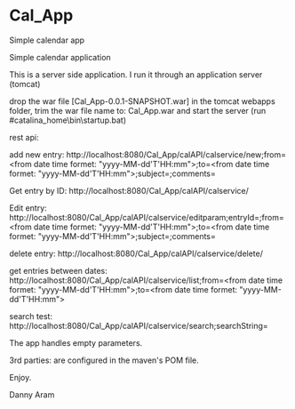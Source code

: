 # Cal_App
Simple calendar app

Simple calendar application

This is a server side application.
I run it through an application server (tomcat)

drop the war file [Cal_App-0.0.1-SNAPSHOT.war] in the tomcat webapps folder,
trim the war file name to: Cal_App.war and start the server (run #catalina_home\bin\startup.bat)

rest api:

add new entry:
http://localhost:8080/Cal_App/calAPI/calservice/new;from=<from date time formet: "yyyy-MM-dd'T'HH:mm">;to=<from date time formet: "yyyy-MM-dd'T'HH:mm">;subject=<text>;comments=<text>

Get entry by ID:
http://localhost:8080/Cal_App/calAPI/calservice/<entry Id>

Edit entry:
http://localhost:8080/Cal_App/calAPI/calservice/editparam;entryId=<entry id>;from=<from date time formet: "yyyy-MM-dd'T'HH:mm">;to=<from date time formet: "yyyy-MM-dd'T'HH:mm">;subject=<text>;comments=<text>

delete entry:
http://localhost:8080/Cal_App/calAPI/calservice/delete/<id>

get entries between dates:
http://localhost:8080/Cal_App/calAPI/calservice/list;from=<from date time formet: "yyyy-MM-dd'T'HH:mm">;to=<from date time formet: "yyyy-MM-dd'T'HH:mm">

search test:
http://localhost:8080/Cal_App/calAPI/calservice/search;searchString=<search string>

The app handles empty parameters.

3rd parties:
are configured in the maven's POM file.

Enjoy.

Danny Aram

